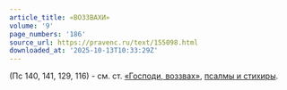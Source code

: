 ```yaml
---
article_title: «ВОЗЗВАХИ»
volume: '9'
page_numbers: '186'
source_url: https://pravenc.ru/text/155098.html
downloaded_at: '2025-10-13T10:33:29Z'
---
```


(Пс 140, 141, 129, 116) - см. ст. [«Господи, воззвах»](<https://pravenc.ru/text/ Господи  воззвах .html>), [псалмы и стихиры](<https://pravenc.ru/text/псалмы и стихиры.html>).
